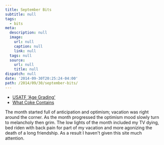 ```yaml
---
title: September Bits
subtitle: null
tags:
  - bits
meta:
  description: null
  image:
    url: null
    caption: null
    link: null
  tags: null
  source:
    url: null
    title: null
dispatch: null
date: '2014-09-30T20:25:24-04:00'
path: /2014/09/30/september-bits/
---
```


* [USATF 'Age Grading'][agegrading]
* [What Coke Contains][coke]

[agegrading]: http://www.usatf.org/statistics/calculators/agegrading/
[coke]: https://medium.com/@kevin_ashton/what-coke-contains-221d449929ef

The month started full of anticipation and optimism; vacation was right around the corner. As the month progressed the optimism mood slowly turn to melancholy then grim. The low lights of the month included my TV dying, bed riden with back pain for part of my vacation and more agonizing the death of a long friendship. As a result I haven't given this site much attention.

